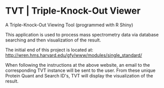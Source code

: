 # TVT | Triple-Knock-Out Viewer
A Triple-Knock-Out Viewing Tool (programmed with R Shiny)

This application is used to process mass spectrometry data via database searching and then visualization of the result.

The initial end of this project is located at:
http://wren.hms.harvard.edu/gfy/www/modules/single_standard/

When following the instructions at the above website, an email to the corresponding TVT instance will be sent to the user. From these unique Protein Quant and Search ID's, TVT will display the visualization of the result.
